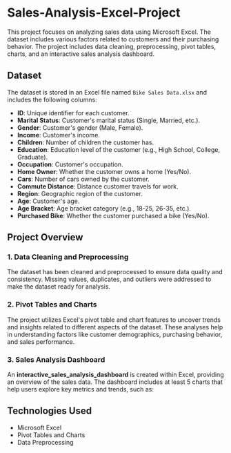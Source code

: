 # Sales-Analysis-Excel-Project

This project focuses on analyzing sales data using Microsoft Excel. The dataset includes various factors related to customers and their purchasing behavior. The project includes data cleaning, preprocessing, pivot tables, charts, and an interactive sales analysis dashboard.

## Dataset

The dataset is stored in an Excel file named `Bike Sales Data.xlsx` and includes the following columns:

- **ID**: Unique identifier for each customer.
- **Marital Status**: Customer's marital status (Single, Married, etc.).
- **Gender**: Customer's gender (Male, Female).
- **Income**: Customer's income.
- **Children**: Number of children the customer has.
- **Education**: Education level of the customer (e.g., High School, College, Graduate).
- **Occupation**: Customer's occupation.
- **Home Owner**: Whether the customer owns a home (Yes/No).
- **Cars**: Number of cars owned by the customer.
- **Commute Distance**: Distance customer travels for work.
- **Region**: Geographic region of the customer.
- **Age**: Customer's age.
- **Age Bracket**: Age bracket category (e.g., 18-25, 26-35, etc.).
- **Purchased Bike**: Whether the customer purchased a bike (Yes/No).

## Project Overview

### 1. Data Cleaning and Preprocessing 
The dataset has been cleaned and preprocessed to ensure data quality and consistency. Missing values, duplicates, and outliers were addressed to make the dataset ready for analysis.

### 2. Pivot Tables and Charts 
The project utilizes Excel's pivot table and chart features to uncover trends and insights related to different aspects of the dataset. These analyses help in understanding factors like customer demographics, purchasing behavior, and sales performance.

### 3. Sales Analysis Dashboard 
An **interactive_sales_analysis_dashboard** is created within Excel, providing an overview of the sales data. The dashboard includes at least 5 charts that help users explore key metrics and trends, such as:

## Technologies Used

- Microsoft Excel
- Pivot Tables and Charts
- Data Preprocessing
